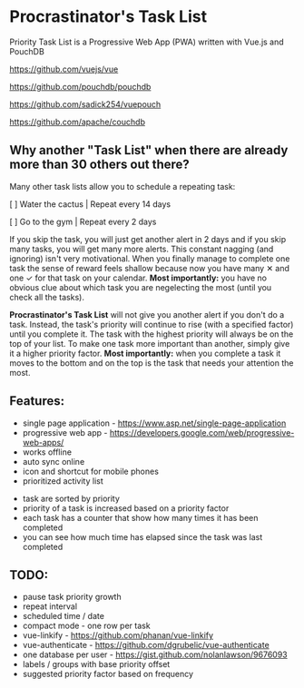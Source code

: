 # Procrastinator's Task List

Priority Task List is a Progressive Web App (PWA) written with Vue.js and PouchDB

https://github.com/vuejs/vue

https://github.com/pouchdb/pouchdb

https://github.com/sadick254/vuepouch

https://github.com/apache/couchdb

## Why another "Task List" when there are already more than 30 others out there?

Many other task lists allow you to schedule a repeating task:

[ ] Water the cactus | Repeat every 14 days

[ ] Go to the gym | Repeat every 2 days

If you skip the task, you will just get another alert in 2 days and if you skip many tasks, you will get many more alerts. This constant nagging (and ignoring) isn't very motivational. When you finally manage to complete one task the sense of reward feels shallow because now you have many ✕ and one ✓ for that task on your calendar. **Most importantly:** you have no obvious clue about which task you are negelecting the most (until you check all the tasks).

**Procrastinator's Task List** will not give you another alert if you don't do a task. Instead, the task's priority will continue to rise (with a specified factor) until you complete it. The task with the highest priority will always be on the top of your list. To make one task more important than another, simply give it a higher priority factor. **Most importantly:** when you complete a task it moves to the bottom and on the top is the task that needs your attention the most.

## Features:

- single page application - https://www.asp.net/single-page-application
- progressive web app - https://developers.google.com/web/progressive-web-apps/
- works offline
- auto sync online
- icon and shortcut for mobile phones
- prioritized activity list
<!-- -->
- task are sorted by priority
- priority of a task is increased based on a priority factor
- each task has a counter that show how many times it has been completed
- you can see how much time has elapsed since the task was last completed

## TODO:

- pause task priority growth
- repeat interval
- scheduled time / date
- compact mode - one row per task
- vue-linkify - https://github.com/phanan/vue-linkify
- vue-authenticate - https://github.com/dgrubelic/vue-authenticate
- one database per user - https://gist.github.com/nolanlawson/9676093
- labels / groups with base priority offset
- suggested priority factor based on frequency